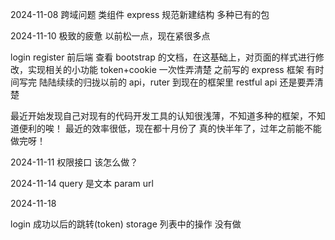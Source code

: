 2024-11-08
跨域问题
类组件
express
规范新建结构
多种已有的包

2024-11-10
极致的疲惫
以前松一点，现在紧很多点

login register 前后端
查看 bootstrap 的文档，在这基础上，对页面的样式进行修改，实现相关的小功能
token+cookie 一次性弄清楚
之前写的 express 框架 有时间写完
陆陆续续的归拢以前的 api，ruter 到现在的框架里
restful api 还是要弄清楚

最近开始发现自己对现有的代码开发工具的认知很浅薄，不知道多种的框架，不知道便利的唉！
最近的效率很低，现在都十月份了 真的快半年了，过年之前能不能做完呀！

2024-11-11
权限接口 该怎么做？

2024-11-14
query 是文本
param url

2024-11-18

login 成功以后的跳转(token)
storage 列表中的操作 没有做
